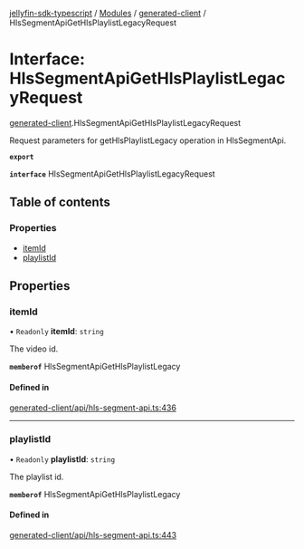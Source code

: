 [jellyfin-sdk-typescript](../README.md) / [Modules](../modules.md) / [generated-client](../modules/generated_client.md) / HlsSegmentApiGetHlsPlaylistLegacyRequest

# Interface: HlsSegmentApiGetHlsPlaylistLegacyRequest

[generated-client](../modules/generated_client.md).HlsSegmentApiGetHlsPlaylistLegacyRequest

Request parameters for getHlsPlaylistLegacy operation in HlsSegmentApi.

**`export`**

**`interface`** HlsSegmentApiGetHlsPlaylistLegacyRequest

## Table of contents

### Properties

- [itemId](generated_client.HlsSegmentApiGetHlsPlaylistLegacyRequest.md#itemid)
- [playlistId](generated_client.HlsSegmentApiGetHlsPlaylistLegacyRequest.md#playlistid)

## Properties

### itemId

• `Readonly` **itemId**: `string`

The video id.

**`memberof`** HlsSegmentApiGetHlsPlaylistLegacy

#### Defined in

[generated-client/api/hls-segment-api.ts:436](https://github.com/thornbill/jellyfin-sdk-typescript/blob/0f61f16/src/generated-client/api/hls-segment-api.ts#L436)

___

### playlistId

• `Readonly` **playlistId**: `string`

The playlist id.

**`memberof`** HlsSegmentApiGetHlsPlaylistLegacy

#### Defined in

[generated-client/api/hls-segment-api.ts:443](https://github.com/thornbill/jellyfin-sdk-typescript/blob/0f61f16/src/generated-client/api/hls-segment-api.ts#L443)
